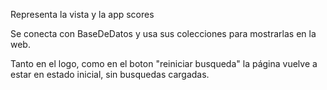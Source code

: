 Representa la vista y la app scores

Se conecta con BaseDeDatos y usa sus colecciones para mostrarlas en la web.

Tanto en el logo,  como en el boton "reiniciar busqueda" la página vuelve a estar en estado inicial, sin busquedas cargadas.
